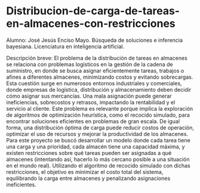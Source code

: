 # Distribucion-de-carga-de-tareas-en-almacenes-con-restricciones

Alumno: José Jesús Enciso Mayo.
Búsqueda de soluciones e inferencia bayesiana.
Licenciatura en inteligencia artificial.

Descripción breve:
El problema de la distribución de tareas en almacenes se relaciona con problemas logísticos en la gestión de la cadena de suministro, en donde se busca asignar eficientemente tareas, trabajos o afines a diferentes almacenes, minimizando costos y evitando sobrecargas.
Esta cuestión surge en numerosos entornos industriales y comerciales, donde empresas de logística, distribución y almacenamiento deben decidir cómo asignar sus mercancías.
Una mala asignación puede generar ineficiencias, sobrecostos y retrasos, impactando la rentabilidad y el servicio al cliente.
Este problema es relevante porque implica la exploración de algoritmos de optimización heurística, como el recocido simulado, para encontrar soluciones eficientes en problemas de gran escala.
De igual forma, una distribución óptima de carga puede reducir costos de operación, optimizar el uso de recursos y mejorar la productividad de los almacenes.
Para este proyecto se buscó desarrollar un modelo donde cada tarea tiene una carga y una prioridad, cada almacén tiene una capacidad máxima, y existen restricciones sobre qué tareas pueden ser asignadas a qué almacenes (intentando así, hacerlo lo más cercano posible a una situación en el mundo real).
Utilizando el algoritmo de recocido simulado con dichas restricciones, el objetivo es minimizar el costo total del sistema, equilibrando la carga entre almacenes y penalizando asignaciones ineficientes.

